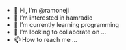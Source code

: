 - 👋 Hi, I’m @ramoneji
- 👀 I’m interested in hamradio
- 🌱 I’m currently learning programming
- 💞️ I’m looking to collaborate on ...
- 📫 How to reach me ...

<!---
ramoneji/ramoneji is a ✨ special ✨ repository because its `README.md` (this file) appears on your GitHub profile.
You can click the Preview link to take a look at your changes.
--->

